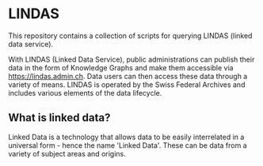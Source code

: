 # LINDAS

This repository contains a collection of scripts for querying LINDAS (linked data service).

With LINDAS (Linked Data Service), public administrations can publish their data in the form of Knowledge Graphs and make them accessible via <https://lindas.admin.ch>. Data users can then access these data through a variety of means. LINDAS is operated by the Swiss Federal Archives and includes various elements of the data lifecycle.

## What is linked data?

Linked Data is a technology that allows data to be easily interrelated in a universal form - hence the name 'Linked Data'. These can be data from a variety of subject areas and origins.
